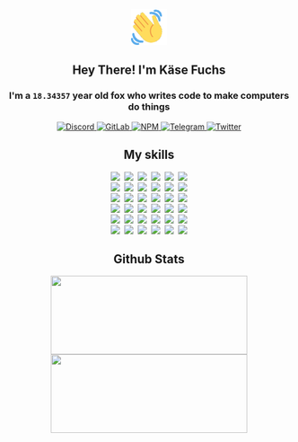 <div><p align=center><img src=./resources/images/wave.gif width=64px height=64px></p><h2 align=center>Hey There! I'm Käse Fuchs</h2><h3 align=center>I'm a <code>18.34357</code> year old fox who writes code to make computers do things</h3><p align=center><a href=https://discord.com/users/507526681125322772><img alt=Discord src="https://img.shields.io/badge/Discord-5865F2?logo=discord&logoColor=white&style=flat-square#9a20e270514782aae27a0528c6e2da6a"> </a><a href=https://gitlab.com/kasefuchs><img alt=GitLab src="https://img.shields.io/badge/GitLab-330F63?logo=gitlab&logoColor=white&style=flat-square#9a20e270514782aae27a0528c6e2da6a"> </a><a href=https://npmjs.com/~kasefuchs><img alt=NPM src="https://img.shields.io/badge/NPM-CB3837?logo=npm&logoColor=white&style=flat-square#9a20e270514782aae27a0528c6e2da6a"> </a><a href=https://t.me/kasefuchs><img alt=Telegram src="https://img.shields.io/badge/Telegram-2CA5E0?logo=telegram&logoColor=white&style=flat-square#9a20e270514782aae27a0528c6e2da6a"> </a><a href=https://twitter.com/kasefuchs><img alt=Twitter src="https://img.shields.io/badge/Twitter-1DA1F2?logo=twitter&logoColor=white&style=flat-square#9a20e270514782aae27a0528c6e2da6a"></a></p><h2 align=center>My skills</h2><p align=center><a href=https://aws.amazon.com/ ><picture><source srcset="https://skillicons.dev/icons?i=aws&theme=dark#9a20e270514782aae27a0528c6e2da6a" media="(prefers-color-scheme: dark)"><source srcset="https://skillicons.dev/icons?i=aws&theme=light#9a20e270514782aae27a0528c6e2da6a" media="(prefers-color-scheme: light), (prefers-color-scheme: no-preference)"><img src="https://skillicons.dev/icons?i=aws&theme=light#9a20e270514782aae27a0528c6e2da6a"></picture></a>&nbsp;&nbsp;<a href=https://en.wikipedia.org/wiki/Bash_(Unix_shell)><picture><source srcset="https://skillicons.dev/icons?i=bash&theme=dark#9a20e270514782aae27a0528c6e2da6a" media="(prefers-color-scheme: dark)"><source srcset="https://skillicons.dev/icons?i=bash&theme=light#9a20e270514782aae27a0528c6e2da6a" media="(prefers-color-scheme: light), (prefers-color-scheme: no-preference)"><img src="https://skillicons.dev/icons?i=bash&theme=light#9a20e270514782aae27a0528c6e2da6a"></picture></a>&nbsp;&nbsp;<a href=https://discord.com/developers/docs><picture><source srcset="https://skillicons.dev/icons?i=bots&theme=dark#9a20e270514782aae27a0528c6e2da6a" media="(prefers-color-scheme: dark)"><source srcset="https://skillicons.dev/icons?i=bots&theme=light#9a20e270514782aae27a0528c6e2da6a" media="(prefers-color-scheme: light), (prefers-color-scheme: no-preference)"><img src="https://skillicons.dev/icons?i=bots&theme=light#9a20e270514782aae27a0528c6e2da6a"></picture></a>&nbsp;&nbsp;<a href=https://www.cloudflare.com/ ><picture><source srcset="https://skillicons.dev/icons?i=cloudflare&theme=dark#9a20e270514782aae27a0528c6e2da6a" media="(prefers-color-scheme: dark)"><source srcset="https://skillicons.dev/icons?i=cloudflare&theme=light#9a20e270514782aae27a0528c6e2da6a" media="(prefers-color-scheme: light), (prefers-color-scheme: no-preference)"><img src="https://skillicons.dev/icons?i=cloudflare&theme=light#9a20e270514782aae27a0528c6e2da6a"></picture></a>&nbsp;&nbsp;<a href=https://en.wikipedia.org/wiki/CSS><picture><source srcset="https://skillicons.dev/icons?i=css&theme=dark#9a20e270514782aae27a0528c6e2da6a" media="(prefers-color-scheme: dark)"><source srcset="https://skillicons.dev/icons?i=css&theme=light#9a20e270514782aae27a0528c6e2da6a" media="(prefers-color-scheme: light), (prefers-color-scheme: no-preference)"><img src="https://skillicons.dev/icons?i=css&theme=light#9a20e270514782aae27a0528c6e2da6a"></picture></a>&nbsp;&nbsp;<a href=https://www.docker.com/ ><picture><source srcset="https://skillicons.dev/icons?i=docker&theme=dark#9a20e270514782aae27a0528c6e2da6a" media="(prefers-color-scheme: dark)"><source srcset="https://skillicons.dev/icons?i=docker&theme=light#9a20e270514782aae27a0528c6e2da6a" media="(prefers-color-scheme: light), (prefers-color-scheme: no-preference)"><img src="https://skillicons.dev/icons?i=docker&theme=light#9a20e270514782aae27a0528c6e2da6a"></picture></a><br><a href=https://www.electronjs.org/ ><picture><source srcset="https://skillicons.dev/icons?i=electron&theme=dark#9a20e270514782aae27a0528c6e2da6a" media="(prefers-color-scheme: dark)"><source srcset="https://skillicons.dev/icons?i=electron&theme=light#9a20e270514782aae27a0528c6e2da6a" media="(prefers-color-scheme: light), (prefers-color-scheme: no-preference)"><img src="https://skillicons.dev/icons?i=electron&theme=light#9a20e270514782aae27a0528c6e2da6a"></picture></a>&nbsp;&nbsp;<a href=https://expressjs.com/ ><picture><source srcset="https://skillicons.dev/icons?i=express&theme=dark#9a20e270514782aae27a0528c6e2da6a" media="(prefers-color-scheme: dark)"><source srcset="https://skillicons.dev/icons?i=express&theme=light#9a20e270514782aae27a0528c6e2da6a" media="(prefers-color-scheme: light), (prefers-color-scheme: no-preference)"><img src="https://skillicons.dev/icons?i=express&theme=light#9a20e270514782aae27a0528c6e2da6a"></picture></a>&nbsp;&nbsp;<a href=https://www.figma.com/ ><picture><source srcset="https://skillicons.dev/icons?i=figma&theme=dark#9a20e270514782aae27a0528c6e2da6a" media="(prefers-color-scheme: dark)"><source srcset="https://skillicons.dev/icons?i=figma&theme=light#9a20e270514782aae27a0528c6e2da6a" media="(prefers-color-scheme: light), (prefers-color-scheme: no-preference)"><img src="https://skillicons.dev/icons?i=figma&theme=light#9a20e270514782aae27a0528c6e2da6a"></picture></a>&nbsp;&nbsp;<a href=https://firebase.google.com/ ><picture><source srcset="https://skillicons.dev/icons?i=firebase&theme=dark#9a20e270514782aae27a0528c6e2da6a" media="(prefers-color-scheme: dark)"><source srcset="https://skillicons.dev/icons?i=firebase&theme=light#9a20e270514782aae27a0528c6e2da6a" media="(prefers-color-scheme: light), (prefers-color-scheme: no-preference)"><img src="https://skillicons.dev/icons?i=firebase&theme=light#9a20e270514782aae27a0528c6e2da6a"></picture></a>&nbsp;&nbsp;<a href=https://flask.palletsprojects.com/ ><picture><source srcset="https://skillicons.dev/icons?i=flask&theme=dark#9a20e270514782aae27a0528c6e2da6a" media="(prefers-color-scheme: dark)"><source srcset="https://skillicons.dev/icons?i=flask&theme=light#9a20e270514782aae27a0528c6e2da6a" media="(prefers-color-scheme: light), (prefers-color-scheme: no-preference)"><img src="https://skillicons.dev/icons?i=flask&theme=light#9a20e270514782aae27a0528c6e2da6a"></picture></a>&nbsp;&nbsp;<a href=https://cloud.google.com/ ><picture><source srcset="https://skillicons.dev/icons?i=gcp&theme=dark#9a20e270514782aae27a0528c6e2da6a" media="(prefers-color-scheme: dark)"><source srcset="https://skillicons.dev/icons?i=gcp&theme=light#9a20e270514782aae27a0528c6e2da6a" media="(prefers-color-scheme: light), (prefers-color-scheme: no-preference)"><img src="https://skillicons.dev/icons?i=gcp&theme=light#9a20e270514782aae27a0528c6e2da6a"></picture></a><br><a href=https://git-scm.com/ ><picture><source srcset="https://skillicons.dev/icons?i=git&theme=dark#9a20e270514782aae27a0528c6e2da6a" media="(prefers-color-scheme: dark)"><source srcset="https://skillicons.dev/icons?i=git&theme=light#9a20e270514782aae27a0528c6e2da6a" media="(prefers-color-scheme: light), (prefers-color-scheme: no-preference)"><img src="https://skillicons.dev/icons?i=git&theme=light#9a20e270514782aae27a0528c6e2da6a"></picture></a>&nbsp;&nbsp;<a href=https://github.com/ ><picture><source srcset="https://skillicons.dev/icons?i=github&theme=dark#9a20e270514782aae27a0528c6e2da6a" media="(prefers-color-scheme: dark)"><source srcset="https://skillicons.dev/icons?i=github&theme=light#9a20e270514782aae27a0528c6e2da6a" media="(prefers-color-scheme: light), (prefers-color-scheme: no-preference)"><img src="https://skillicons.dev/icons?i=github&theme=light#9a20e270514782aae27a0528c6e2da6a"></picture></a>&nbsp;&nbsp;<a href=https://gitlab.com/ ><picture><source srcset="https://skillicons.dev/icons?i=gitlab&theme=dark#9a20e270514782aae27a0528c6e2da6a" media="(prefers-color-scheme: dark)"><source srcset="https://skillicons.dev/icons?i=gitlab&theme=light#9a20e270514782aae27a0528c6e2da6a" media="(prefers-color-scheme: light), (prefers-color-scheme: no-preference)"><img src="https://skillicons.dev/icons?i=gitlab&theme=light#9a20e270514782aae27a0528c6e2da6a"></picture></a>&nbsp;&nbsp;<a href=https://www.heroku.com/ ><picture><source srcset="https://skillicons.dev/icons?i=heroku&theme=dark#9a20e270514782aae27a0528c6e2da6a" media="(prefers-color-scheme: dark)"><source srcset="https://skillicons.dev/icons?i=heroku&theme=light#9a20e270514782aae27a0528c6e2da6a" media="(prefers-color-scheme: light), (prefers-color-scheme: no-preference)"><img src="https://skillicons.dev/icons?i=heroku&theme=light#9a20e270514782aae27a0528c6e2da6a"></picture></a>&nbsp;&nbsp;<a href=https://en.wikipedia.org/wiki/HTML><picture><source srcset="https://skillicons.dev/icons?i=html&theme=dark#9a20e270514782aae27a0528c6e2da6a" media="(prefers-color-scheme: dark)"><source srcset="https://skillicons.dev/icons?i=html&theme=light#9a20e270514782aae27a0528c6e2da6a" media="(prefers-color-scheme: light), (prefers-color-scheme: no-preference)"><img src="https://skillicons.dev/icons?i=html&theme=light#9a20e270514782aae27a0528c6e2da6a"></picture></a>&nbsp;&nbsp;<a href=https://en.wikipedia.org/wiki/JavaScript><picture><source srcset="https://skillicons.dev/icons?i=js&theme=dark#9a20e270514782aae27a0528c6e2da6a" media="(prefers-color-scheme: dark)"><source srcset="https://skillicons.dev/icons?i=js&theme=light#9a20e270514782aae27a0528c6e2da6a" media="(prefers-color-scheme: light), (prefers-color-scheme: no-preference)"><img src="https://skillicons.dev/icons?i=js&theme=light#9a20e270514782aae27a0528c6e2da6a"></picture></a><br><a href=https://en.wikipedia.org/wiki/Linux><picture><source srcset="https://skillicons.dev/icons?i=linux&theme=dark#9a20e270514782aae27a0528c6e2da6a" media="(prefers-color-scheme: dark)"><source srcset="https://skillicons.dev/icons?i=linux&theme=light#9a20e270514782aae27a0528c6e2da6a" media="(prefers-color-scheme: light), (prefers-color-scheme: no-preference)"><img src="https://skillicons.dev/icons?i=linux&theme=light#9a20e270514782aae27a0528c6e2da6a"></picture></a>&nbsp;&nbsp;<a href=https://mui.com/ ><picture><source srcset="https://skillicons.dev/icons?i=materialui&theme=dark#9a20e270514782aae27a0528c6e2da6a" media="(prefers-color-scheme: dark)"><source srcset="https://skillicons.dev/icons?i=materialui&theme=light#9a20e270514782aae27a0528c6e2da6a" media="(prefers-color-scheme: light), (prefers-color-scheme: no-preference)"><img src="https://skillicons.dev/icons?i=materialui&theme=light#9a20e270514782aae27a0528c6e2da6a"></picture></a>&nbsp;&nbsp;<a href=https://en.wikipedia.org/wiki/Markdown><picture><source srcset="https://skillicons.dev/icons?i=md&theme=dark#9a20e270514782aae27a0528c6e2da6a" media="(prefers-color-scheme: dark)"><source srcset="https://skillicons.dev/icons?i=md&theme=light#9a20e270514782aae27a0528c6e2da6a" media="(prefers-color-scheme: light), (prefers-color-scheme: no-preference)"><img src="https://skillicons.dev/icons?i=md&theme=light#9a20e270514782aae27a0528c6e2da6a"></picture></a>&nbsp;&nbsp;<a href=https://www.mongodb.com/ ><picture><source srcset="https://skillicons.dev/icons?i=mongodb&theme=dark#9a20e270514782aae27a0528c6e2da6a" media="(prefers-color-scheme: dark)"><source srcset="https://skillicons.dev/icons?i=mongodb&theme=light#9a20e270514782aae27a0528c6e2da6a" media="(prefers-color-scheme: light), (prefers-color-scheme: no-preference)"><img src="https://skillicons.dev/icons?i=mongodb&theme=light#9a20e270514782aae27a0528c6e2da6a"></picture></a>&nbsp;&nbsp;<a href=https://www.mysql.com/ ><picture><source srcset="https://skillicons.dev/icons?i=mysql&theme=dark#9a20e270514782aae27a0528c6e2da6a" media="(prefers-color-scheme: dark)"><source srcset="https://skillicons.dev/icons?i=mysql&theme=light#9a20e270514782aae27a0528c6e2da6a" media="(prefers-color-scheme: light), (prefers-color-scheme: no-preference)"><img src="https://skillicons.dev/icons?i=mysql&theme=light#9a20e270514782aae27a0528c6e2da6a"></picture></a>&nbsp;&nbsp;<a href=https://nextjs.org/ ><picture><source srcset="https://skillicons.dev/icons?i=nextjs&theme=dark#9a20e270514782aae27a0528c6e2da6a" media="(prefers-color-scheme: dark)"><source srcset="https://skillicons.dev/icons?i=nextjs&theme=light#9a20e270514782aae27a0528c6e2da6a" media="(prefers-color-scheme: light), (prefers-color-scheme: no-preference)"><img src="https://skillicons.dev/icons?i=nextjs&theme=light#9a20e270514782aae27a0528c6e2da6a"></picture></a><br><a href=https://nodejs.org/en/ ><picture><source srcset="https://skillicons.dev/icons?i=nodejs&theme=dark#9a20e270514782aae27a0528c6e2da6a" media="(prefers-color-scheme: dark)"><source srcset="https://skillicons.dev/icons?i=nodejs&theme=light#9a20e270514782aae27a0528c6e2da6a" media="(prefers-color-scheme: light), (prefers-color-scheme: no-preference)"><img src="https://skillicons.dev/icons?i=nodejs&theme=light#9a20e270514782aae27a0528c6e2da6a"></picture></a>&nbsp;&nbsp;<a href=https://www.postgresql.org/ ><picture><source srcset="https://skillicons.dev/icons?i=postgres&theme=dark#9a20e270514782aae27a0528c6e2da6a" media="(prefers-color-scheme: dark)"><source srcset="https://skillicons.dev/icons?i=postgres&theme=light#9a20e270514782aae27a0528c6e2da6a" media="(prefers-color-scheme: light), (prefers-color-scheme: no-preference)"><img src="https://skillicons.dev/icons?i=postgres&theme=light#9a20e270514782aae27a0528c6e2da6a"></picture></a>&nbsp;&nbsp;<a href=https://learn.microsoft.com/en-us/powershell/ ><picture><source srcset="https://skillicons.dev/icons?i=powershell&theme=dark#9a20e270514782aae27a0528c6e2da6a" media="(prefers-color-scheme: dark)"><source srcset="https://skillicons.dev/icons?i=powershell&theme=light#9a20e270514782aae27a0528c6e2da6a" media="(prefers-color-scheme: light), (prefers-color-scheme: no-preference)"><img src="https://skillicons.dev/icons?i=powershell&theme=light#9a20e270514782aae27a0528c6e2da6a"></picture></a>&nbsp;&nbsp;<a href=https://www.python.org/ ><picture><source srcset="https://skillicons.dev/icons?i=py&theme=dark#9a20e270514782aae27a0528c6e2da6a" media="(prefers-color-scheme: dark)"><source srcset="https://skillicons.dev/icons?i=py&theme=light#9a20e270514782aae27a0528c6e2da6a" media="(prefers-color-scheme: light), (prefers-color-scheme: no-preference)"><img src="https://skillicons.dev/icons?i=py&theme=light#9a20e270514782aae27a0528c6e2da6a"></picture></a>&nbsp;&nbsp;<a href=https://www.raspberrypi.org/ ><picture><source srcset="https://skillicons.dev/icons?i=raspberrypi&theme=dark#9a20e270514782aae27a0528c6e2da6a" media="(prefers-color-scheme: dark)"><source srcset="https://skillicons.dev/icons?i=raspberrypi&theme=light#9a20e270514782aae27a0528c6e2da6a" media="(prefers-color-scheme: light), (prefers-color-scheme: no-preference)"><img src="https://skillicons.dev/icons?i=raspberrypi&theme=light#9a20e270514782aae27a0528c6e2da6a"></picture></a>&nbsp;&nbsp;<a href=https://reactjs.org/ ><picture><source srcset="https://skillicons.dev/icons?i=react&theme=dark#9a20e270514782aae27a0528c6e2da6a" media="(prefers-color-scheme: dark)"><source srcset="https://skillicons.dev/icons?i=react&theme=light#9a20e270514782aae27a0528c6e2da6a" media="(prefers-color-scheme: light), (prefers-color-scheme: no-preference)"><img src="https://skillicons.dev/icons?i=react&theme=light#9a20e270514782aae27a0528c6e2da6a"></picture></a><br><a href=https://redux.js.org/ ><picture><source srcset="https://skillicons.dev/icons?i=redux&theme=dark#9a20e270514782aae27a0528c6e2da6a" media="(prefers-color-scheme: dark)"><source srcset="https://skillicons.dev/icons?i=redux&theme=light#9a20e270514782aae27a0528c6e2da6a" media="(prefers-color-scheme: light), (prefers-color-scheme: no-preference)"><img src="https://skillicons.dev/icons?i=redux&theme=light#9a20e270514782aae27a0528c6e2da6a"></picture></a>&nbsp;&nbsp;<a href=https://en.wikipedia.org/wiki/Regular_expression><picture><source srcset="https://skillicons.dev/icons?i=regex&theme=dark#9a20e270514782aae27a0528c6e2da6a" media="(prefers-color-scheme: dark)"><source srcset="https://skillicons.dev/icons?i=regex&theme=light#9a20e270514782aae27a0528c6e2da6a" media="(prefers-color-scheme: light), (prefers-color-scheme: no-preference)"><img src="https://skillicons.dev/icons?i=regex&theme=light#9a20e270514782aae27a0528c6e2da6a"></picture></a>&nbsp;&nbsp;<a href=https://en.wikipedia.org/wiki/Sass_(stylesheet_language)><picture><source srcset="https://skillicons.dev/icons?i=sass&theme=dark#9a20e270514782aae27a0528c6e2da6a" media="(prefers-color-scheme: dark)"><source srcset="https://skillicons.dev/icons?i=sass&theme=light#9a20e270514782aae27a0528c6e2da6a" media="(prefers-color-scheme: light), (prefers-color-scheme: no-preference)"><img src="https://skillicons.dev/icons?i=sass&theme=light#9a20e270514782aae27a0528c6e2da6a"></picture></a>&nbsp;&nbsp;<a href=https://www.typescriptlang.org/ ><picture><source srcset="https://skillicons.dev/icons?i=ts&theme=dark#9a20e270514782aae27a0528c6e2da6a" media="(prefers-color-scheme: dark)"><source srcset="https://skillicons.dev/icons?i=ts&theme=light#9a20e270514782aae27a0528c6e2da6a" media="(prefers-color-scheme: light), (prefers-color-scheme: no-preference)"><img src="https://skillicons.dev/icons?i=ts&theme=light#9a20e270514782aae27a0528c6e2da6a"></picture></a>&nbsp;&nbsp;<a href=https://unity.com/ ><picture><source srcset="https://skillicons.dev/icons?i=unity&theme=dark#9a20e270514782aae27a0528c6e2da6a" media="(prefers-color-scheme: dark)"><source srcset="https://skillicons.dev/icons?i=unity&theme=light#9a20e270514782aae27a0528c6e2da6a" media="(prefers-color-scheme: light), (prefers-color-scheme: no-preference)"><img src="https://skillicons.dev/icons?i=unity&theme=light#9a20e270514782aae27a0528c6e2da6a"></picture></a>&nbsp;&nbsp;<a href=https://workers.cloudflare.com/ ><picture><source srcset="https://skillicons.dev/icons?i=workers&theme=dark#9a20e270514782aae27a0528c6e2da6a" media="(prefers-color-scheme: dark)"><source srcset="https://skillicons.dev/icons?i=workers&theme=light#9a20e270514782aae27a0528c6e2da6a" media="(prefers-color-scheme: light), (prefers-color-scheme: no-preference)"><img src="https://skillicons.dev/icons?i=workers&theme=light#9a20e270514782aae27a0528c6e2da6a"></picture></a><br></p><h2 align=center>Github Stats</h2><p align=center><picture><source srcset="https://github-readme-stats-kasefuchs.vercel.app/api/?count_private=true&hide_border=true&hide_rank=true&line_height=20&hide_title=true&username=Kasefuchs&theme=dark#9a20e270514782aae27a0528c6e2da6a" media="(prefers-color-scheme: dark)"><source srcset="https://github-readme-stats-kasefuchs.vercel.app/api/?count_private=true&hide_border=true&hide_rank=true&line_height=20&hide_title=true&username=Kasefuchs&theme=light#9a20e270514782aae27a0528c6e2da6a" media="(prefers-color-scheme: light), (prefers-color-scheme: no-preference)"><img align=middle width=350 height=140 src="https://github-readme-stats-kasefuchs.vercel.app/api/?count_private=true&hide_border=true&hide_rank=true&line_height=20&hide_title=true&username=Kasefuchs&theme=light#9a20e270514782aae27a0528c6e2da6a"></picture><picture><source srcset="https://github-readme-stats-kasefuchs.vercel.app/api/top-langs/?count_private=true&hide_border=true&layout=compact&username=Kasefuchs&theme=dark#9a20e270514782aae27a0528c6e2da6a" media="(prefers-color-scheme: dark)"><source srcset="https://github-readme-stats-kasefuchs.vercel.app/api/top-langs/?count_private=true&hide_border=true&layout=compact&username=Kasefuchs&theme=light#9a20e270514782aae27a0528c6e2da6a" media="(prefers-color-scheme: light), (prefers-color-scheme: no-preference)"><img align=middle width=350 height=140 src="https://github-readme-stats-kasefuchs.vercel.app/api/top-langs/?count_private=true&hide_border=true&layout=compact&username=Kasefuchs&theme=light#9a20e270514782aae27a0528c6e2da6a"></picture></p><img src="https://hit.yhype.me/github/profile?user_id=64592097#9a20e270514782aae27a0528c6e2da6a" alt=""></div>